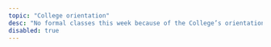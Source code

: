 ```yaml
---
topic: "College orientation"
desc: "No formal classes this week because of the College’s orientation sessions."
disabled: true
---
```


